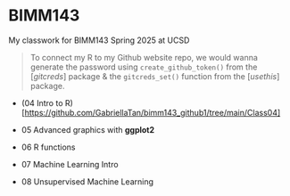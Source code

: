# BIMM143
My classwork for BIMM143 Spring 2025 at UCSD

> To connect my R to my Github website repo, we would wanna generate the password 
using `create_github_token()` from the [*gitcreds*] package & 
the `gitcreds_set()` function from the [*usethis*] package.

- (04 Intro to R)[https://github.com/GabriellaTan/bimm143_github1/tree/main/Class04]

- 05 Advanced graphics with **ggplot2**

- 06 R functions

- 07 Machine Learning Intro

- 08 Unsupervised Machine Learning